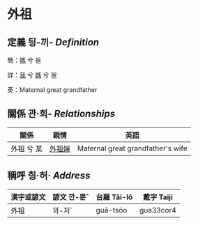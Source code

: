 # 外祖
## 定義 딍-끼- _Definition_
簡：[媽](member3.md) 兮 爸

詳：[我](member1.md) 兮 [媽](member3.md) 兮 爸

英：Maternal great grandfather

## 關係 관·희- _Relationships_

關係 | 親情 | 英語
--- | --- | --- 
外祖 兮 某 | [外祖嫲](member45.md) | Maternal great grandfather's wife


## 稱呼 칑·허· _Address_

漢字或諺文 | 諺文 깐-뿐ˆ | 台羅 Tâi-lô | 戴字 Taiji
--- | --- | --- | --- 
外祖 | 꽈-저ˊ | guā-tsóo | gua33cor4 
